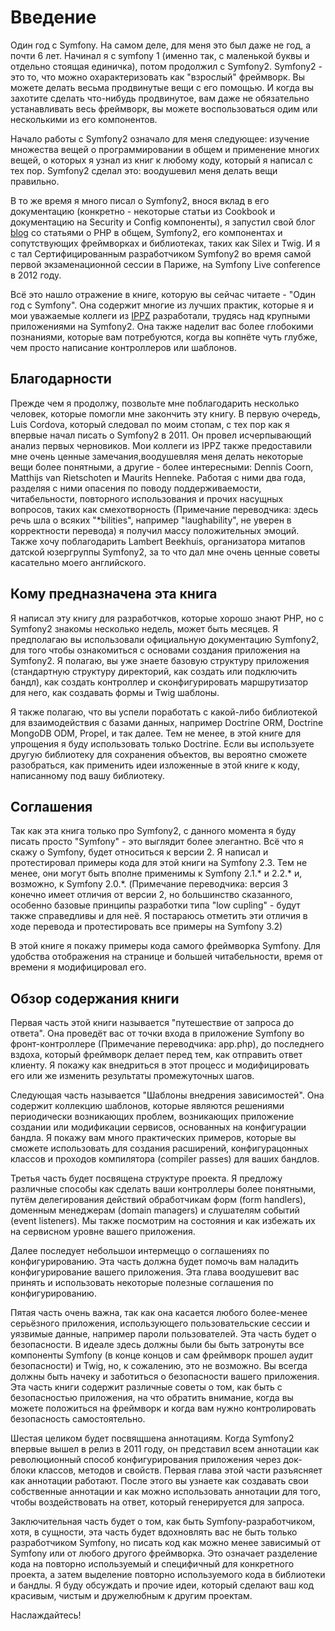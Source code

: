 # Введение

Один год с Symfony. На самом деле, для меня это был даже не год, а почти 6 лет. Начинал я с symfony 1 (именно так, с маленькой буквы и отдельно стоящая единичка), потом продолжил с Symfony2. Symfony2 - это то, что можно охарактеризовать как "взрослый" фреймворк. Вы можете делать весьма продвинутые вещи с его помощью. И когда вы захотите сделать что-нибудь продвинутое, вам даже не обязательно устанавливать весь фреймворк, вы можете воспользоваться одим или несколькими из его компонентов.

Начало работы с Symfony2 означало для меня следующее: изучение множества вещей о программировании в общем и применение многих вещей, о которых я узнал из книг к любому коду, который я написал с тех пор. Symfony2 сделал это: воодушевил меня делать вещи правильно.

В то же время я много писал о Symfony2, внося вклад в его документацию (конкретно - некоторые статьи из Cookbook и документацию на Security и Config компоненты), я запустил свой блог [blog](http://php-and-symfony.matthiasnoback.nl) со статьями о PHP в общем, Symfony2, его компонентах и сопутствующих фреймворках и библиотеках, таких как Silex и Twig. И я с тал Сертифицированным разработчиком Symfony2 во время самой первой экзаменационной сессии в Париже, на Symfony Live conference в 2012 году.

Всё это нашло отражение в книге, которую вы сейчас читаете - "Один год с Symfony". Она содержит многие из лучших практик, которые я и мои уважаемые коллеги из [IPPZ](http://www.ippz.nl) разработали, трудясь над крупными приложениями на Symfony2. Она также наделит вас более глобокими познаниями, которые вам потребуются, когда вы копнёте чуть глубже, чем просто написание контроллеров или шаблонов.

## Благодарности

Прежде чем я продолжу, позвольте мне поблагодарить несколько человек, которые помогли мне закончить эту книгу. В первую очередь, Luis Cordova, который следовал по моим стопам, с тех пор как я впервые начал писать о Symfony2 в 2011. Он провел исчерпывающий анализ первых черновиков. Мои коллеги из IPPZ также предоставили мне очень ценные замечания,воодушевляя меня делать некоторые вещи более понятными, а другие - более интересными: Dennis Coorn, Matthijs van Rietschoten и Maurits Henneke. Работая с ними два года, разделяя с ними опасения по поводу поддерживаемости, читабельности, повторного использования и прочих насущных вопросов, таких как смехотворность (Примечание переводчика: здесь речь шла о всяких "*bilities", например "laughability", не уверен в корректности перевода) я получил массу положительных эмоций. Также хочу поблагодарить Lambert Beekhuis, организатора митапов датской юзергруппы Symfony2, за то что дал мне очень ценные советы касательно моего английского.

## Кому предназначена эта книга

Я написал эту книгу для разработчков, которые хорошо знают PHP, но с Symfony2 знакомы несколько недель, может быть месяцев. Я предполагаю вы использовали официальную документацию Symfony2, для того чтобы ознакомиться с основами создания приложения на Symfony2. Я полагаю, вы уже знаете базовую структуру приложения (стандартную структуру директорий, как создать или подключить бандл), как создать контроллер и сконфигурировать маршрутизатор для него, как создавать формы и Twig шаблоны.

Я также полагаю, что вы успели поработать с какой-либо библиотекой для взаимодействия с базами данных, например Doctrine ORM, Doctrine MongoDB ODM, Propel, и так далее. Тем не менее, в этой книге для упрощения я буду использовать только Doctrine. Если вы используете другую библиотеку для сохранения объектов, вы вероятно сможете разобраться, как применить идеи изложенные в этой книге к коду, написанному под вашу библиотеку.

## Соглашения

Так как эта книга только про Symfony2, с данного момента я буду писать просто "Symfony" - это выглядит более элегантно. Всё что я скажу о Symfony, будет относиться к версии 2. Я написал и протестировал примеры кода для этой книги на Symfony 2.3. Тем не менее, они могут быть вполне применимы к Symfony 2.1.* и 2.2.* и, возможно, к Symfony 2.0.*. (Примечание переводчика: версия 3 конечно имеет отличия от версии 2, но большинство сказанного, особенно базовые принципы разработки типа "low cupling" - будут также справедливы и для неё. Я постараюсь отметить эти отличия в ходе перевода и протестировать все примеры на Symfony 3.2)

В этой книге я покажу примеры кода самого фреймворка Symfony. Для удобства отображения на странице и большей читабельности, время от времени я модифицировал его.

## Обзор содержания книги

Первая часть этой книги называется "путешествие от запроса до ответа". Она проведёт вас от точки входа в приложение Symfony во фронт-контроллере (Примечание переводчика: app.php), до последнего вздоха, который фреймворк делает перед тем, как отправить ответ клиенту. Я покажу как внедриться в этот процесс и модифицировать его или же изменить результаты промежуточных шагов.

Следующая часть называется "Шаблоны внедрения зависимостей". Она содержит коллекцию шаблонов, которые являются решениями периодически возникающих проблем, возникающих приложение создании или модификации сервисов, основанных на конфигурации бандла. Я покажу вам много практических примеров, которые вы сможете использовать для создания расширений, конфигурацонных классов и проходов компилятора (compiler passes) для ваших бандлов.

Третья часть будет посвящена структуре проекта. Я предложу различные способы как сделать ваши контроллеры более понятными, путём делегирования действий обработчикам форм (form handlers), доменным менеджерам (domain managers) и слушателям событий (event listeners). Мы также посмотрим на состояния и как избежать их на сервисном уровне вашего приложения.

Далее последует небольшои интермеццо о соглашениях по конфигурированию. Эта часть должна будет помочь вам наладить конфигурирование вашего приложения. Эта глава воодушевит вас принять и использовать некоторые полезные соглашения по конфигурированию.

Пятая часть очень важна, так как она касается любого более-менее серьёзного приложения, использующего пользовательские сессии и уязвимые данные, например пароли пользователей. Эта часть будет о безопасности. В идеале здесь должны были бы быть затронуты все компоненты Symfony (в конце концов и сам фреймворк прошел аудит безопасности) и Twig, но, к сожалению, это не возможно. Вы всегда должны быть начеку и заботиться о безопасности вашего приложения. Эта часть книги содержит различные советы о том, как быть с безопасностью приложения, на что обратить внимание, когда вы можете положиться на фреймворк и когда вам нужно контролировать безопасность самостоятельно.

Шестая целиком будет посвящшена аннотациям. Когда Symfony2 впервые вышел в релиз в 2011 году, он представил всем аннотации как революционный способ конфигурирования приложения через док-блоки классов, методов и свойств. Первая глава этой части разъясняет как аннотации работают. После этого вы узнаете как создавать свои собственные аннотации и как можно использовать аннотации для того, чтобы воздействовать на ответ, который генерируется для запроса.

Заключительная часть будет о том, как быть Symfony-разработчиком, хотя, в сущности, эта часть будет вдохновлять вас не быть только разработчиком Symfony, но писать код как можно менее зависимый от Symfony или от любого другого фреймворка. Это означает разделение кода на повторно используемый и специфичный для конкретного проекта, а затем выделение повторно используемого кода в библиотеки и бандлы. Я буду обсуждать и прочие идеи, который сделают ваш код красивым, чистым и дружелюбным к другим проектам.

Наслаждайтесь!